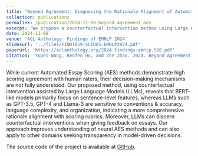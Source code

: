 ```yaml
---
title: "Beyond Agreement: Diagnosing the Rationale Alignment of Automated Essay Scoring Methods based on Linguistically-informed Counterfactuals"
collection: publications
permalink: /publication/2024-11-08-beyond_agreement_aes
excerpt: 'We propose a counterfactual intervention method using Large Language Models (LLMs) to reveal that, in automated essay scoring, while BERT-like models focus on sentence-level features, LLMs align more comprehensively with scoring rubrics by emphasizing conventions, accuracy, language complexity, and organization. The source code and data of this paper is available at [GitHub](https://github.com/YpLarryWang/beyond-agreement-aes-2024).'
date: 2024-11-08
venue: 'ACL Anthology: Findings of EMNLP 2024'
slidesurl: '../files/FIND1859-SLIDES-EMNLP2024.pdf'
paperurl: 'https://aclanthology.org/2024.findings-emnlp.520.pdf'
citation: 'Yupei Wang, Renfen Hu, and Zhe Zhao. 2024. Beyond Agreement: Diagnosing the Rationale Alignment of Automated Essay Scoring Methods based on Linguistically-informed Counterfactuals. In Findings of the Association for Computational Linguistics: EMNLP 2024, pages 8906–8925, Miami, Florida, USA. Association for Computational Linguistics.'
---
```


While current Automated Essay Scoring (AES) methods demonstrate high scoring agreement with human raters, their decision-making mechanisms are not fully understood. Our proposed method, using counterfactual intervention assisted by Large Language Models (LLMs), reveals that BERT-like models primarily focus on sentence-level features, whereas LLMs such as GPT-3.5, GPT-4 and Llama-3 are sensitive to conventions & accuracy, language complexity, and organization, indicating a more comprehensive rationale alignment with scoring rubrics. Moreover, LLMs can discern counterfactual interventions when giving feedback on essays. Our approach improves understanding of neural AES methods and can also apply to other domains seeking transparency in model-driven decisions.

The source code of the project is available at [GitHub](https://github.com/YpLarryWang/beyond-agreement-aes-2024).